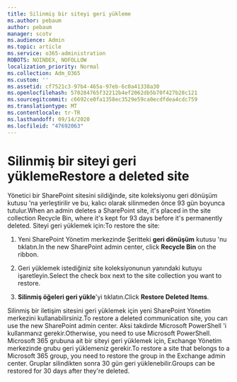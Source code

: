 ```yaml
---
title: Silinmiş bir siteyi geri yükleme
ms.author: pebaum
author: pebaum
manager: scotv
ms.audience: Admin
ms.topic: article
ms.service: o365-administration
ROBOTS: NOINDEX, NOFOLLOW
localization_priority: Normal
ms.collection: Adm_O365
ms.custom: ''
ms.assetid: cf7521c3-97b4-465a-97eb-6c0a41338a30
ms.openlocfilehash: 570284765f32212b4ef2062db5b70f427b28c121
ms.sourcegitcommit: c6692ce0fa1358ec3529e59ca0ecdfdea4cdc759
ms.translationtype: MT
ms.contentlocale: tr-TR
ms.lasthandoff: 09/14/2020
ms.locfileid: "47692063"
---
```

# <a name="restore-a-deleted-site"></a><span data-ttu-id="44bd2-102">Silinmiş bir siteyi geri yükleme</span><span class="sxs-lookup"><span data-stu-id="44bd2-102">Restore a deleted site</span></span>

<span data-ttu-id="44bd2-103">Yönetici bir SharePoint sitesini sildiğinde, site koleksiyonu geri dönüşüm kutusu 'na yerleştirilir ve bu, kalıcı olarak silinmeden önce 93 gün boyunca tutulur.</span><span class="sxs-lookup"><span data-stu-id="44bd2-103">When an admin deletes a SharePoint site, it's placed in the site collection Recycle Bin, where it's kept for 93 days before it's permanently deleted.</span></span> <span data-ttu-id="44bd2-104">Siteyi geri yüklemek için:</span><span class="sxs-lookup"><span data-stu-id="44bd2-104">To restore the site:</span></span>
  
1. <span data-ttu-id="44bd2-105">Yeni SharePoint Yönetim merkezinde Şeritteki **geri dönüşüm** kutusu 'nu tıklatın.</span><span class="sxs-lookup"><span data-stu-id="44bd2-105">In the new SharePoint admin center, click **Recycle Bin** on the ribbon.</span></span> 
    
2. <span data-ttu-id="44bd2-106">Geri yüklemek istediğiniz site koleksiyonunun yanındaki kutuyu işaretleyin.</span><span class="sxs-lookup"><span data-stu-id="44bd2-106">Select the check box next to the site collection you want to restore.</span></span>
    
3. <span data-ttu-id="44bd2-107">**Silinmiş öğeleri geri yükle**'yi tıklatın.</span><span class="sxs-lookup"><span data-stu-id="44bd2-107">Click **Restore Deleted Items**.</span></span>
    
<span data-ttu-id="44bd2-108">Silinmiş bir iletişim sitesini geri yüklemek için yeni SharePoint Yönetim merkezini kullanabilirsiniz.</span><span class="sxs-lookup"><span data-stu-id="44bd2-108">To restore a deleted communication site, you can use the new SharePoint admin center.</span></span> <span data-ttu-id="44bd2-109">Aksi takdirde Microsoft PowerShell 'i kullanmanız gerekir.</span><span class="sxs-lookup"><span data-stu-id="44bd2-109">Otherwise, you need to use Microsoft PowerShell.</span></span> <span data-ttu-id="44bd2-110">Microsoft 365 grubuna ait bir siteyi geri yüklemek için, Exchange Yönetim merkezinde grubu geri yüklemeniz gerekir.</span><span class="sxs-lookup"><span data-stu-id="44bd2-110">To restore a site that belongs to a Microsoft 365 group, you need to restore the group in the Exchange admin center.</span></span> <span data-ttu-id="44bd2-111">Gruplar silindikten sonra 30 gün geri yüklenebilir.</span><span class="sxs-lookup"><span data-stu-id="44bd2-111">Groups can be restored for 30 days after they're deleted.</span></span>
  

